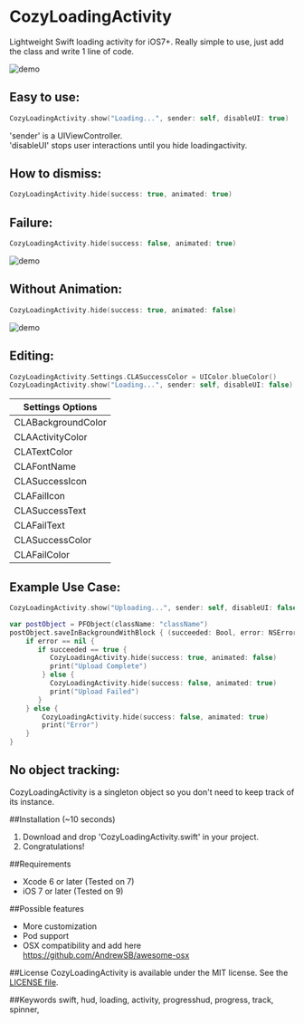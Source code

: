 CozyLoadingActivity
==========
Lightweight Swift loading activity for iOS7+. Really simple to use, just add the class and write 1 line of code. 

![demo](http://i.imgur.com/xLHKvSB.gif)

## Easy to use:
```swift
CozyLoadingActivity.show("Loading...", sender: self, disableUI: true)
```
'sender' is a UIViewController.  
'disableUI' stops user interactions until you hide loadingactivity.  

## How to dismiss:
```swift
CozyLoadingActivity.hide(success: true, animated: true)
```

## Failure:
```swift
CozyLoadingActivity.hide(success: false, animated: true)
```
![demo](http://i.imgur.com/x2BAEmG.gif)

## Without Animation:
```swift
CozyLoadingActivity.hide(success: true, animated: false)
```
![demo](http://i.imgur.com/fXvCbIy.gif)

## Editing:
```swift
CozyLoadingActivity.Settings.CLASuccessColor = UIColor.blueColor()
CozyLoadingActivity.show("Loading...", sender: self, disableUI: false)
```

|Settings Options|
| -------------|
|CLABackgroundColor|
|CLAActivityColor|
|CLATextColor|
|CLAFontName|
|CLASuccessIcon|
|CLAFailIcon|
|CLASuccessText|
|CLAFailText|
|CLASuccessColor|
|CLAFailColor|

## Example Use Case:

```swift
CozyLoadingActivity.show("Uploading...", sender: self, disableUI: false)

var postObject = PFObject(className: "className")
postObject.saveInBackgroundWithBlock { (succeeded: Bool, error: NSError!) -> Void in
    if error == nil {
       if succeeded == true {
          CozyLoadingActivity.hide(success: true, animated: false)
          print("Upload Complete")
        } else {
          CozyLoadingActivity.hide(success: false, animated: true)
          print("Upload Failed")
       }
    } else {
        CozyLoadingActivity.hide(success: false, animated: true)
        print("Error")
    }
}
```

## No object tracking:
CozyLoadingActivity is a singleton object so you don't need to keep track of its instance.  

##Installation (~10 seconds)

1. Download and drop 'CozyLoadingActivity.swift' in your project.  
2. Congratulations!  

##Requirements

- Xcode 6 or later (Tested on 7)
- iOS 7 or later (Tested on 9)

##Possible features

- More customization
- Pod support 
- OSX compatibility and add here https://github.com/AndrewSB/awesome-osx

##License
CozyLoadingActivity is available under the MIT license. See the [LICENSE file](https://github.com/goktugyil/CozyLoadingActivity/blob/master/LICENSE).

##Keywords
swift, hud, loading, activity, progresshud, progress, track, spinner,
